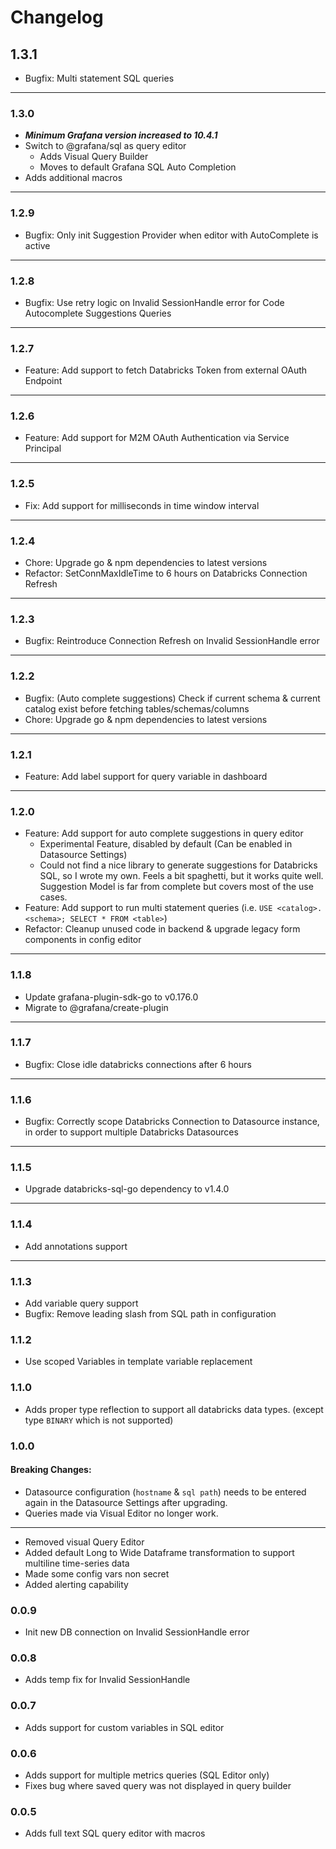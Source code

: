 # Changelog

## 1.3.1

- Bugfix: Multi statement SQL queries

---

### 1.3.0

- ***Minimum Grafana version increased to 10.4.1***
- Switch to @grafana/sql as query editor
  - Adds Visual Query Builder
  - Moves to default Grafana SQL Auto Completion
- Adds additional macros

---

### 1.2.9

- Bugfix: Only init Suggestion Provider when editor with AutoComplete is active

---

### 1.2.8

- Bugfix: Use retry logic on Invalid SessionHandle error for Code Autocomplete Suggestions Queries

---

### 1.2.7

- Feature: Add support to fetch Databricks Token from external OAuth Endpoint 

---

### 1.2.6

- Feature: Add support for M2M OAuth Authentication via Service Principal

---

### 1.2.5

- Fix: Add support for milliseconds in time window interval

---

### 1.2.4

- Chore: Upgrade go & npm dependencies to latest versions
- Refactor: SetConnMaxIdleTime to 6 hours on Databricks Connection Refresh

---

### 1.2.3

- Bugfix: Reintroduce Connection Refresh on Invalid SessionHandle error

---

### 1.2.2

- Bugfix: (Auto complete suggestions) Check if current schema & current catalog exist before fetching tables/schemas/columns
- Chore: Upgrade go & npm dependencies to latest versions

---

### 1.2.1

- Feature: Add label support for query variable in dashboard

---
### 1.2.0

- Feature: Add support for auto complete suggestions in query editor
  - Experimental Feature, disabled by default (Can be enabled in Datasource Settings)
  - Could not find a nice library to generate suggestions for Databricks SQL, so I wrote my own. Feels a bit spaghetti, but it works quite well. Suggestion Model is far from complete but covers most of the use cases.
- Feature: Add support to run multi statement queries (i.e. `USE <catalog>.<schema>; SELECT * FROM <table>`)
- Refactor: Cleanup unused code in backend & upgrade legacy form components in config editor

---
### 1.1.8

- Update grafana-plugin-sdk-go to v0.176.0
- Migrate to @grafana/create-plugin

---

### 1.1.7

- Bugfix: Close idle databricks connections after 6 hours

---

### 1.1.6

- Bugfix: Correctly scope Databricks Connection to Datasource instance, in order to support multiple Databricks Datasources

---

### 1.1.5

- Upgrade databricks-sql-go dependency to v1.4.0

---

### 1.1.4

- Add annotations support

---

### 1.1.3

- Add variable query support
- Bugfix: Remove leading slash from SQL path in configuration


### 1.1.2

- Use scoped Variables in template variable replacement

### 1.1.0

- Adds proper type reflection to support all databricks data types. (except type `BINARY` which is not supported)

### 1.0.0

#### Breaking Changes: 

- Datasource configuration (`hostname` & `sql path`) needs to be entered again in the Datasource Settings after upgrading.
- Queries made via Visual Editor no longer work.

---

- Removed visual Query Editor
- Added default Long to Wide Dataframe transformation to support multiline time-series data
- Made some config vars non secret
- Added alerting capability


### 0.0.9

- Init new DB connection on Invalid SessionHandle error

### 0.0.8

- Adds temp fix for Invalid SessionHandle 

### 0.0.7

- Adds support for custom variables in SQL editor

### 0.0.6

- Adds support for multiple metrics queries (SQL Editor only)
- Fixes bug where saved query was not displayed in query builder

### 0.0.5

- Adds full text SQL query editor with macros
